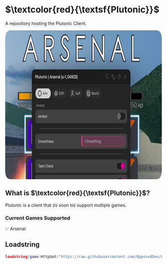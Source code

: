 # $\textcolor{red}{\textsf{Plutonic}}$
A repository hosting the Plutonic Client.

<p align="center"><img src="images/thumbnail.png" alt="Opposed Thumbnail" width="854" height="480"></p>

## What is $\textcolor{red}{\textsf{Plutonic}}$?
Plutonic is a client that (is soon to) support multiple games.

### Current Games Supported
✅ Arsenal

## Loadstring
```lua
loadstring(game:HttpGet("https://raw.githubusercontent.com/OpposedDev/Plutonic/refs/heads/main/source/loader.lua"))()
```
